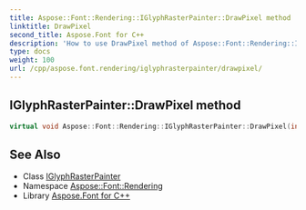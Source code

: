 ```yaml
---
title: Aspose::Font::Rendering::IGlyphRasterPainter::DrawPixel method
linktitle: DrawPixel
second_title: Aspose.Font for C++
description: 'How to use DrawPixel method of Aspose::Font::Rendering::IGlyphRasterPainter class in C++.'
type: docs
weight: 100
url: /cpp/aspose.font.rendering/iglyphrasterpainter/drawpixel/
---
```

## IGlyphRasterPainter::DrawPixel method




```cpp
virtual void Aspose::Font::Rendering::IGlyphRasterPainter::DrawPixel(int32_t x, int32_t y, int32_t saturation)=0
```

## See Also

* Class [IGlyphRasterPainter](../)
* Namespace [Aspose::Font::Rendering](../../)
* Library [Aspose.Font for C++](../../../)
